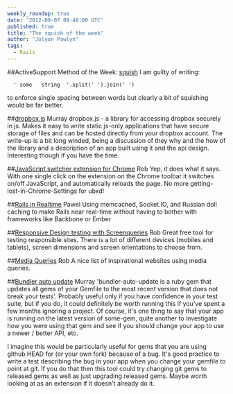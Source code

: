 ```yaml
---
weekly_roundup: true
date: "2012-09-07 09:48:00 UTC"
published: true
title: "The squish of the week"
author: "Jolyon Pawlyn"
tags:
  - Rails
---
```


##ActiveSupport Method of the Week: [squish](http://api.rubyonrails.org/classes/String.html#method-i-squish)
I am guilty of writing:

	  ' some   string  '.split(' ').join(' ')
to enforce single spacing between words but clearly a bit of squishing would be far better.

##[dropbox.js](https://tech.dropbox.com/?p=345) Murray
dropbox.js - a library for accessing dropbox securely in js.  Makes it easy to write static js-only applications that have secure storage of files and can be hosted directly from your dropbox account.  The write-up is a bit long winded, being a discussion of they why and the how of the library and a description of an app built using it and the api design.  Interesting though if you have the time.

##[JavaScript switcher extension for Chrome](https://chrome.google.com/webstore/detail/geddoclleiomckbhadiaipdggiiccfje) Rob
Yep, it does what it says. With one single click on the extension on the Chrome toolbar it switches on/off JavaScript, and automatically reloads the page. No more getting-lost-in-Chrome-Settings for ubxd!

##[Rails in Realtime](http://layervault.tumblr.com/post/30932219739/rails-in-realtime) Pawel
Using memcached, Socket.IO, and Russian doll caching to make Rails near real-time without having to bother with frameworks like Backbone or Ember

##[Responsive Design testing with Screenqueries](http://screenqueri.es/) Rob
Great free tool for testing responsible sites. There is a lot of different devices (mobiles and tablets), screen dimensions and screen orientations to choose from.

##[Media Queries](http://mediaqueri.es/) Rob
A nice list of inspirational websites using media queries.

##[Bundler auto update](https://github.com/versapay/bundler-auto-update) Murray
'bundler-auto-update is a ruby gem that updates all gems of your Gemfile to the most recent version that does not break your tests'. Probably useful only if you have confidence in your test suite, but if you do, it could definitely be worth running this if you've spent a few months ignoring a project.  Of course, it's one thing to say that your app is running on the latest version of some-gem, quite another to investigate how you were using that gem and see if you should change your app to use a newer / better API, etc.

I imagine this would be particularly useful for gems that you are using github HEAD for (or your own fork) because of a bug.  It's good practice to write a test describing the bug in your app when you change your gemfile to point at git.  If you do that then this tool could try changing git gems to released gems as well as just upgrading released gems.  Maybe worth looking at as an extension if it doesn't already do it.
